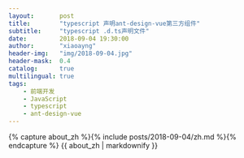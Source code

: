 ```yaml
---
layout:       post
title:        "typescript 声明ant-design-vue第三方组件"
subtitle:     "typescript .d.ts声明文件"
date:         2018-09-04 19:30:00
author:       "xiaoayng"
header-img:   "img/2018-09-04.jpg"
header-mask:  0.4
catalog:      true
multilingual: true
tags:
    - 前端开发
    - JavaScript
    - typescript
    - ant-design-vue
---
```


<!-- Chinese Version -->
<div class="zh post-container">
    {% capture about_zh %}{% include posts/2018-09-04/zh.md %}{% endcapture %}
    {{ about_zh | markdownify }}
</div>
